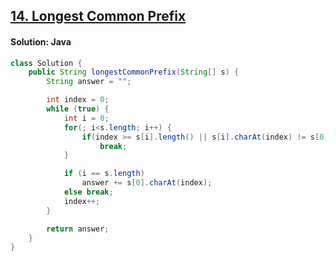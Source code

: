 ## [14. Longest Common Prefix](https://leetcode.com/problems/longest-common-prefix/description/)

#### Solution: Java
```java
class Solution {
    public String longestCommonPrefix(String[] s) {
        String answer = "";

        int index = 0;
        while (true) {
            int i = 0;
            for(; i<s.length; i++) {
                if(index >= s[i].length() || s[i].charAt(index) != s[0].charAt(index))
                    break;
            }

            if (i == s.length) 
                answer += s[0].charAt(index);
            else break;
            index++;
        }

        return answer;
    }
}
```
